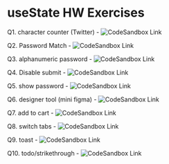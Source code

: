 # useState HW Exercises

Q1. character counter (Twitter) - ![CodeSandbox Link](https://codesandbox.io/s/character-counter-0qsz3b?file=/src/App.js)

Q2. Password Match - ![CodeSandbox Link](https://codesandbox.io/s/friendly-ritchie-rlmqp8?file=/src/App.js)

Q3. alphanumeric password - ![CodeSandbox Link](https://codesandbox.io/s/alphanumeric-password-7znqyn?file=/src/App.js)

Q4. Disable submit - ![CodeSandbox Link](https://codesandbox.io/s/disable-submit-btn-cuwzz3?file=/src/App.js)

Q5. show password - ![CodeSandbox Link](https://codesandbox.io/s/password-reset-form-show-password-r6jsjo?file=/src/App.js)

Q6. designer tool (mini figma) - ![CodeSandbox Link](https://codesandbox.io/s/mini-figma-app-z4sedv?file=/src/App.js)

Q7. add to cart - ![CodeSandbox Link](https://codesandbox.io/s/add-to-cart-k03ym1?file=/src/App.js)

Q8. switch tabs - ![CodeSandbox Link](https://codesandbox.io/s/switch-tabs-uiy6zj?file=/src/App.js)

Q9. toast - ![CodeSandbox Link](https://codesandbox.io/s/toast-component-bg381j?file=/src/Toast.js)

Q10. todo/strikethrough - ![CodeSandbox Link](https://codesandbox.io/s/todo-app-j2viw3?file=/src/App.js)

